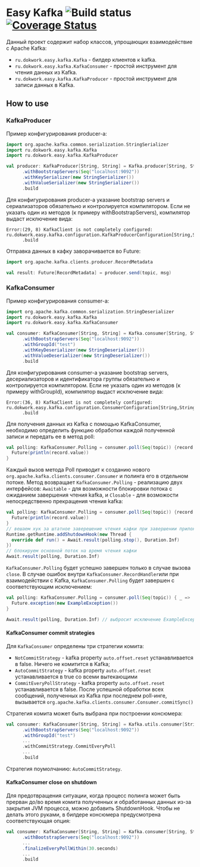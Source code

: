# Easy Kafka   ![Build status](https://travis-ci.org/dokwork/easy-kafka.svg?branch=master)  [![Coverage Status](https://coveralls.io/repos/github/dokwork/easy-kafka/badge.svg?branch=master)](https://coveralls.io/github/dokwork/easy-kafka?branch=master)

Данный проект содержит набор классов, упрощающих взаимодействие с Apache Kafka:
* `ru.dokwork.easy.kafka.Kafka` - билдер клиентов к kafka.
* `ru.dokwork.easy.kafka.KafkaConsumer` - простой инструмент для чтения данных из Kafka.
* `ru.dokwork.easy.kafka.KafkaProducer` - простой инструмент для записи данных в Kafka.

## How to use

### KafkaProducer

Пример конфигурирования producer-а:

```scala
import org.apache.kafka.common.serialization.StringSerializer
import ru.dokwork.easy.kafka.Kafka
import ru.dokwork.easy.kafka.KafkaProducer

val producer: KafkaProducer[String, String] = Kafka.producer[String, String]
      .withBootstrapServers(Seq("localhost:9092"))
      .withKeySerializer(new StringSerializer())
      .withValueSerializer(new StringSerializer())
      .build
```

Для конфигурирования producer-а указание bootstrap servers и сериализаторов обязательно и 
контролируется компилятором. Если не указать один из методов (к примеру withBootstrapServers),
компилятор выдаст исключение вида:
```
Error:(29, 8) KafkaClient is not completely configured: ru.dokwork.easy.kafka.configuration.KafkaProducerConfiguration[String,String,ru.dokwork.easy.kafka.configuration.Undefined,ru.dokwork.easy.kafka.configuration.Defined,ru.dokwork.easy.kafka.configuration.Defined]
      .build
```
Отправка данных в кафку заворачивается во Future:
```scala
import org.apache.kafka.clients.producer.RecordMetadata

val result: Future[RecordMetadata] = producer.send(topic, msg)
```

### KafkaConsumer

Пример конфигурирования consumer-а:

```scala
import org.apache.kafka.common.serialization.StringDeserializer
import ru.dokwork.easy.kafka.Kafka
import ru.dokwork.easy.kafka.KafkaConsumer

val consumer: KafkaConsumer[String, String] = Kafka.consumer[String, String]
      .withBootstrapServers(Seq("localhost:9092"))
      .withGroupId("test")
      .withKeyDeserializer(new StringDeserializer())
      .withValueDeserializer(new StringDeserializer())
      .build
```

Для конфигурирования consumer-а указание bootstrap servers, десериализаторов и идентификатора
группы обязательно и контролируется компилятором. Если не указать один из методов 
(к примеру withGroupId), компилятор выдаст исключение вида:

```
Error:(36, 8) KafkaClient is not completely configured: ru.dokwork.easy.kafka.configuration.ConsumerConfiguration[String,String,ru.dokwork.easy.kafka.configuration.Defined,ru.dokwork.easy.kafka.configuration.Defined,ru.dokwork.easy.kafka.configuration.Defined,ru.dokwork.easy.kafka.configuration.Undefined,ru.dokwork.easy.kafka.KafkaConsumer[String,String]]
      .build
```

Для получения данных из Kafka с помощью KafkaConsumer, необходимо определить функцию обработки 
каждой полученной записи и передать ее в метод poll:

```scala
val polling: KafkaConsumer.Polling = consumer.poll(Seq(topic)) {record: ConsumerRecord[K, V] =>  
  Future(println(record.value)) 
}
```

Каждый вызов метода Poll приводит к созданию нового `org.apache.kafka.clients.consumer.Consumer` и
полинга его в отдельном потоке. Метод возвращает `KafkaConsumer.Polling` - реализацию двух 
интерфейсов: `Awaitable` - для возможности блокировки потока с ожиданием завершения чтения kafka, 
и `Closable` - для возможости непосредственно прекращения чтения kafka:

```scala
val polling: KafkaConsumer.Polling = consumer.poll(Seq(topic)) {record: ConsumerRecord[K, V] =>  
  Future(println(record.value)) 
}
// вешаем хук за штатное заверешение чтения кафки при завершении приложения
Runtime.getRuntime.addShutdownHook(new Thread {
  override def run() = Await.result(polling.stop(), Duration.Inf)
})
// блокируем основной поток на время чтения кафки
Await.result(polling, Duration.Inf)
```

`KafkaConsumer.Polling` будет успешно завершен только в случае вызова `close`. В случае ошибок 
внутри `KafkaConsumer.RecordHandler`или при взаимодействии с Kafka, `KafkaConsumer.Polling` будет 
завершен с соответствующим исключением:
```scala
val polling: KafkaConsumer.Polling = consumer.poll(Seq(topic)) { _ =>  
  Future.exception(new ExampleException())
}

Await.result(polling, Duration.Inf) // выбросит исключение ExampleException
```

#### KafkaConsumer commit strategies

Для `KafkaConsumer` определены три стратегии комита:
- `NotCommitStrategy` - kafka property `auto.offset.reset` устанавливается в false. Ничего не 
  комитится в Kafka;
- `AutoCommitStrategy` - kafka property `auto.offset.reset` устанавливается в true со всеми 
  вытекающими
- `CommitEveryPollStrategy` - kafka property `auto.offset.reset` устанавливается в false. После
  успешной обработки всех сообщений, полученных из Kafka при последнем poll-инге, вызывается
  `org.apache.kafka.clients.consumer.Consumer.commitSync()`

Стратегия комита может быть выбрана при построении консюмера:
```scala
val consumer: KafkaConsumer[String, String] = Kafka.utils.consumer[String, String]
      .withBootstrapServers(Seq("localhost:9092"))
      .withGroupId("test")
      ...
      .withCommitStrategy.CommitEveryPoll
      ...
      .build
```
Стратегия поумолчанию: `AutoCommitStrategy`.

#### KafkaConsumer close on shutdown

Для предотвращения ситуации, когда процесс полинга может быть прерван до/во время комита полученных
и обработанных данных из-за закрытия JVM процесса, можно добавить ShutdownHook. Чтобы не делать
этого руками, в билдере консюмера предусмотрена соответствующая опция:
```scala
val consumer: KafkaConsumer[String, String] = Kafka.consumer[String, String]
      .withBootstrapServers(Seq("localhost:9092"))
      ...
      .finalizeEveryPollWithin(30.seconds)
      ...
      .build
```